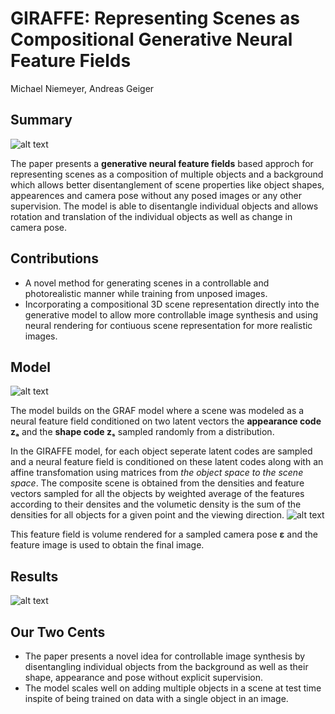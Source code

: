 # GIRAFFE: Representing Scenes as Compositional Generative Neural Feature Fields
Michael Niemeyer, Andreas Geiger

## Summary
![alt text](https://github.com/kumar-devesh/papers_we_read/blob/master/images/giraffe_overview.PNG)

The paper presents a **generative neural feature fields** based approch for representing scenes as a composition 
of multiple objects and a background which allows better disentanglement of scene properties like object shapes, 
appearences and camera pose without any posed images or any other supervision. The model is able to disentangle 
individual objects and allows rotation and translation of the individual objects as well as change in camera pose.

## Contributions

- A novel method for generating scenes in a controllable and photorealistic manner while training from unposed images.
- Incorporating a compositional 3D scene representation directly into the generative model to allow more controllable 
image synthesis and using neural rendering for contiuous scene representation for more realistic images.

## Model

![alt text](https://github.com/kumar-devesh/papers_we_read/blob/master/images/giraffe_architecture.PNG)

The model builds on the GRAF model where a scene was modeled as a neural feature field conditioned on
two latent vectors the **appearance code zₐ** and the **shape code zₛ** sampled randomly from a distribution. 

In the GIRAFFE model, for each object seperate latent codes are sampled and a neural feature field is conditioned on
these latent codes along with an affine transfomation using matrices from *the object space to the scene space*. The 
composite scene is obtained from the densities and feature vectors sampled for all the objects by weighted average 
of the features according to their densites and the volumetic density is the sum of the densities for all objects
for a given point and the viewing direction. 
![alt text](https://github.com/kumar-devesh/papers_we_read/blob/master/images/giraffe_composition_scene_feature_field.PNG) 

This feature field is volume rendered for a sampled camera pose **ε** and the 
feature image is used to obtain the final image.

## Results
![alt text](https://github.com/kumar-devesh/papers_we_read/blob/master/images/giraffe_controllable_scene_generation.PNG) 

## Our Two Cents
- The paper presents a novel idea for controllable image synthesis by disentangling individual objects from the 
background as well as their shape, appearance and pose without explicit supervision.
- The model scales well on adding multiple objects in a scene at test time inspite of being trained on data with a single object in an image.
